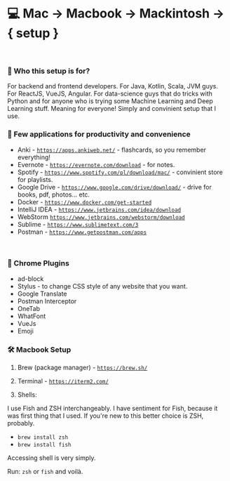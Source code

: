 # 💻 Mac -> Macbook -> Mackintosh -> { setup }

<BR>

### 🤔 Who this setup is for? 
For backend and frontend developers. For Java, Kotlin, Scala, JVM guys. For ReactJS, VueJS, Angular. For data-science guys that do tricks with Python and for anyone who is trying some Machine Learning and Deep Learning stuff. Meaning for everyone! Simply and convinient setup that I use.

### 🎲 Few applications for productivity and convenience
- Anki - [`https://apps.ankiweb.net/`](https://apps.ankiweb.net/) - flashcards, so you remember everything!
- Evernote - [`https://evernote.com/download`](https://evernote.com/download) - for notes.
- Spotify - [`https://www.spotify.com/pl/download/mac/`](https://www.spotify.com/pl/download/mac/) - convinient store for playlists.
- Google Drive - [`https://www.google.com/drive/download/`](https://www.google.com/drive/download/) - drive for books, pdf, photos... etc.
- Docker - [`https://www.docker.com/get-started`](https://www.docker.com/get-started) 
- IntelliJ IDEA - [`https://www.jetbrains.com/idea/download`](https://www.jetbrains.com/idea/download)
- WebStorm [`https://www.jetbrains.com/webstorm/download`](https://www.jetbrains.com/webstorm/download)
- Sublime - [`https://www.sublimetext.com/3`](https://www.sublimetext.com/3)
- Postman - [`https://www.getpostman.com/apps`](https://www.getpostman.com/apps)

<BR>

### 🚛 Chrome Plugins
- ad-block
- Stylus - to change CSS style of any website that you want.
- Google Translate
- Postman Interceptor
- OneTab 
- WhatFont
- VueJs
- Emoji

### 🛠 Macbook Setup

1. Brew (package manager) - [`https://brew.sh/`](https://brew.sh/)

2. Terminal - [`https://iterm2.com/`](https://iterm2.com/)

3. Shells:

I use Fish and ZSH interchangeably. I have sentiment for Fish, because it was first thing that I used.
If you're new to this better choice is ZSH, probably.

* `brew install zsh` 
* `brew install fish` 

Accessing shell is very simply.
 
Run: `zsh` or `fish` and voilà.






